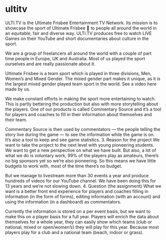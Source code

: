 # ultitv
ULTI.TV is the Ultimate Frisbee Entertainment TV Network. Its mission is to showcase the sport of Ultimate Frisbee 🥏 to people all around the world in an equitable, fair and diverse way. ULTI.TV produces free to watch LIVE Games on their YouTube and short documentaries about culture in the sport. 

We are a group of freelancers all around the world with a couple of part time people in Europe, UK and Australia. Most of us played the sport ourselves and are really passionate about it. 

Ultimate Frisbee is a team sport which is played in three divisions, Men, Women’s and Mixed Gender. The mixed gender part makes it unique, as it is the largest mixed gender played team sport in the world. See a video here made by us.  

We make constant efforts in making the sport more entertaining to watch. This is partly bettering the production but also with more storytelling about the players. One of our products is called Commentary Source and it’s a tool for players and coaches to fill in their information about themselves and their team.

Commentary Source is then used by commentators — the people telling the story live during the game — to see the information while the game is on. It’s also a tool to keep and see game statistics.
3. Reason for the project
We want to take the project to the next level with young pioneering students. We want to get a new perspective on what we have built. But also, a lot of what we do is voluntary work, 99% of the players play as amateurs, there’s no big sponsors yet so we’re also pioneering. So this means we have little budgets to work with, most of the time there’s no budget.

But we manage to livestream more than 30 events a year and produce hundreds of videos for our YouTube channel. We have been doing this for 13 years and we’re not slowing down. 
4. Question (the assignment)
What we want is a better front end experience for players and coaches filling in information (in the form of forms), editing information (with an account) and using the information (in a dashboard) as commentators.

Currently the information is stored on a per event basis, but we want to make this on a player basis for a full year. Players will enrich the data about themselves for a whole year, they can easily show which teams (club or national, mixed or open/women’s) they will play for this year. Because most players play for a club and a national team (beach, indoor or grass).

